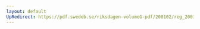 ```yaml
---
layout: default
UpRedirect: https://pdf.swedeb.se/riksdagen-volumeG-pdf/200102/reg_200102/reg_200102_0607.pdf
---
```

